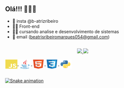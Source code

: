 ## Olá!!! 🤎🤎🤎
- 🤎 insta @b-atrizribeiro
- 👩‍💻 Front-end
- 👩‍💻 cursando analise e desenvolvimento de sistemas
- 💌 email (beatrisribeiromarques054@gmail.com)

##
<div align="center">
  <a href="https://github.com/b-atrizribeiro">
  <img height="170em" src="https://github-readme-stats.vercel.app/api?username=b-atrizribeiro&show_icons=true&theme=dark&include_all_commits=true&count_private=true"/>
  <img height="170em" src="https://github-readme-stats.vercel.app/api/top-langs/?username=b-atrizribeiro&layout=compact&langs_count=7&theme=dark"/>
</div>
  
  <div style="display: inline_block"><br>
  <img align="center" alt="bea-Js" height="30" width="40" src="https://raw.githubusercontent.com/devicons/devicon/master/icons/javascript/javascript-plain.svg">
  <img align="center" alt="bea-java" height="30" width="40" src="https://raw.githubusercontent.com/devicons/devicon/master/icons/java/java-original.svg">
  <img align="center" alt="bea-HTML" height="30" width="40" src="https://raw.githubusercontent.com/devicons/devicon/master/icons/html5/html5-original.svg">
  <img align="center" alt="bea-CSS" height="30" width="40" src="https://raw.githubusercontent.com/devicons/devicon/master/icons/css3/css3-original.svg">
  <img align="center" alt="bea-Python" height="30" width="40" src="https://raw.githubusercontent.com/devicons/devicon/master/icons/python/python-original.svg">
</div>
     
##
 ![Snake animation](https://github.com/b-atrizribeiro/b-atrizribeiro/blob/output/github-contribution-grid-snake.svg)
  

